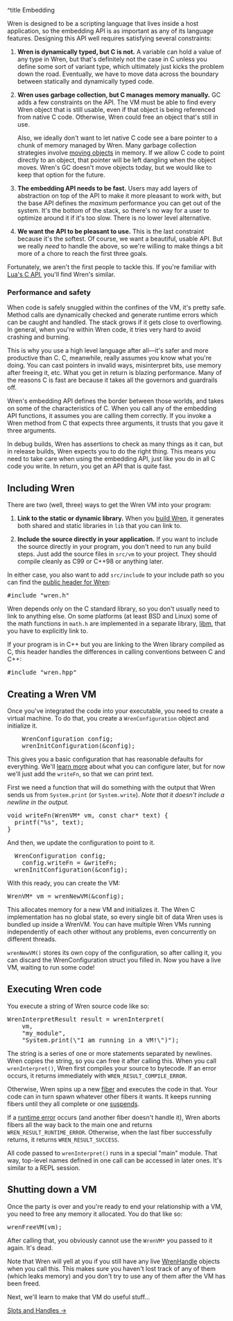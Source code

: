 ^title Embedding

Wren is designed to be a scripting language that lives inside a host
application, so the embedding API is as important as any of its language
features. Designing this API well requires satisfying several constraints:

1. **Wren is dynamically typed, but C is not.** A variable can hold a value of
   any type in Wren, but that's definitely not the case in C unless you define
   some sort of variant type, which ultimately just kicks the problem down the
   road. Eventually, we have to move data across the boundary between statically and dynamically typed code.

2. **Wren uses garbage collection, but C manages memory manually.** GC adds a
   few constraints on the API. The VM must be able to find every Wren object
   that is still usable, even if that object is being referenced from native C
   code. Otherwise, Wren could free an object that's still in use.

    Also, we ideally don't want to let native C code see a bare pointer to a
    chunk of memory managed by Wren. Many garbage collection strategies involve
    [moving objects][] in memory. If we allow C code to point directly to an
    object, that pointer will be left dangling when the object moves. Wren's GC
    doesn't move objects today, but we would like to keep that option for the
    future.

3. **The embedding API needs to be fast.** Users may add layers of abstraction
   on top of the API to make it more pleasant to work with, but the base API
   defines the *maximum* performance you can get out of the system. It's the
   bottom of the stack, so there's no way for a user to optimize around it if
   it's too slow. There is no lower level alternative.

4. **We want the API to be pleasant to use.** This is the last constraint
   because it's the softest. Of course, we want a beautiful, usable API. But we
   really *need* to handle the above, so we're willing to make things a bit more
   of a chore to reach the first three goals.

[moving objects]: https://en.wikipedia.org/wiki/Tracing_garbage_collection#Copying_vs._mark-and-sweep_vs._mark-and-don.27t-sweep

Fortunately, we aren't the first people to tackle this. If you're familiar with
[Lua's C API][lua], you'll find Wren's similar.

[lua]: https://www.lua.org/pil/24.html

### Performance and safety

When code is safely snuggled within the confines of the VM, it's pretty safe.
Method calls are dynamically checked and generate runtime errors which can be
caught and handled. The stack grows if it gets close to overflowing. In general,
when you're within Wren code, it tries very hard to avoid crashing and burning.

This is why you use a high level language after all&mdash;it's safer and more
productive than C. C, meanwhile, really assumes you know what you're doing. You
can cast pointers in invalid ways, misinterpret bits, use memory after freeing
it, etc. What you get in return is blazing performance. Many of the reasons C is
fast are because it takes all the governors and guardrails off.

Wren's embedding API defines the border between those worlds, and takes on some
of the characteristics of C. When you call any of the embedding API functions,
it assumes you are calling them correctly. If you invoke a Wren method from C
that expects three arguments, it trusts that you gave it three arguments.

In debug builds, Wren has assertions to check as many things as it can, but in
release builds, Wren expects you to do the right thing. This means you need to
take care when using the embedding API, just like you do in all C code you
write. In return, you get an API that is quite fast.

## Including Wren

There are two (well, three) ways to get the Wren VM into your program:

1.  **Link to the static or dynamic library.** When you [build Wren][build], it
    generates both shared and static libraries in `lib` that you can link to.

2.  **Include the source directly in your application.** If you want to include
    the source directly in your program, you don't need to run any build steps.
    Just add the source files in `src/vm` to your project. They should compile
    cleanly as C99 or C++98 or anything later.

[build]: ../getting-started.html

In either case, you also want to add `src/include` to your include path so you
can find the [public header for Wren][wren.h]:

[wren.h]: https://github.com/wren-lang/wren/blob/main/src/include/wren.h

<pre class="snippet" data-lang="c">
#include "wren.h"
</pre>

Wren depends only on the C standard library, so you don't usually need to link
to anything else. On some platforms (at least BSD and Linux) some of the math
functions in `math.h` are implemented in a separate library, [libm][], that you
have to explicitly link to.

[libm]: https://en.wikipedia.org/wiki/C_mathematical_functions#libm

If your program is in C++ but you are linking to the Wren library compiled as C,
this header handles the differences in calling conventions between C and C++:

<pre class="snippet" data-lang="c">
#include "wren.hpp"
</pre>

## Creating a Wren VM

Once you've integrated the code into your executable, you need to create a
virtual machine. To do that, you create a `WrenConfiguration` object and
initialize it.

<pre class="snippet" data-lang="c">
    WrenConfiguration config;
    wrenInitConfiguration(&config);
</pre>

This gives you a basic configuration that has reasonable defaults for
everything. We'll [learn more][configuration] about what you can configure later,
but for now we'll just add the `writeFn`, so that we can print text.

First we need a function that will do something with the output
that Wren sends us from `System.print` (or `System.write`). *Note that it doesn't
include a newline in the output.*

<pre class="snippet" data-lang="c">
void writeFn(WrenVM* vm, const char* text) {
  printf("%s", text);
}
</pre>

And then, we update the configuration to point to it.

<pre class="snippet" data-lang="c">
  WrenConfiguration config;
    config.writeFn = &writeFn;
  wrenInitConfiguration(&config);
</pre>

[configuration]: configuring-the-vm.html

With this ready, you can create the VM:

<pre class="snippet" data-lang="c">
WrenVM* vm = wrenNewVM(&config);
</pre>

This allocates memory for a new VM and initializes it. The Wren C implementation
has no global state, so every single bit of data Wren uses is bundled up inside
a WrenVM. You can have multiple Wren VMs running independently of each other
without any problems, even concurrently on different threads.

`wrenNewVM()` stores its own copy of the configuration, so after calling it, you
can discard the WrenConfiguration struct you filled in. Now you have a live
VM, waiting to run some code!

## Executing Wren code

You execute a string of Wren source code like so:

<pre class="snippet" data-lang="c">
WrenInterpretResult result = wrenInterpret(
    vm,
    "my_module",
    "System.print(\"I am running in a VM!\")");
</pre>

The string is a series of one or more statements separated by newlines. Wren
copies the string, so you can free it after calling this. When you call
`wrenInterpret()`, Wren first compiles your source to bytecode. If an error
occurs, it returns immediately with `WREN_RESULT_COMPILE_ERROR`.

Otherwise, Wren spins up a new [fiber][] and executes the code in that. Your
code can in turn spawn whatever other fibers it wants. It keeps running fibers
until they all complete or one [suspends].

[fiber]: ../concurrency.html
[suspends]: ../modules/core/fiber.html#fiber.suspend()

If a [runtime error][] occurs (and another fiber doesn't handle it), Wren aborts
fibers all the way back to the main one and returns `WREN_RESULT_RUNTIME_ERROR`.
Otherwise, when the last fiber successfully returns, it returns
`WREN_RESULT_SUCCESS`.

[runtime error]: ../error-handling.html

All code passed to `wrenInterpret()` runs in a special "main" module. That way,
top-level names defined in one call can be accessed in later ones. It's similar
to a REPL session.

## Shutting down a VM

Once the party is over and you're ready to end your relationship with a VM, you
need to free any memory it allocated. You do that like so:

<pre class="snippet" data-lang="c">
wrenFreeVM(vm);
</pre>

After calling that, you obviously cannot use the `WrenVM*` you passed to it
again. It's dead.

Note that Wren will yell at you if you still have any live [WrenHandle][handle]
objects when you call this. This makes sure you haven't lost track of any of
them (which leaks memory) and you don't try to use any of them after the VM has
been freed.

[handle]: slots-and-handles.html#handles

Next, we'll learn to make that VM do useful stuff...

<a class="right" href="slots-and-handles.html">Slots and Handles &rarr;</a>
